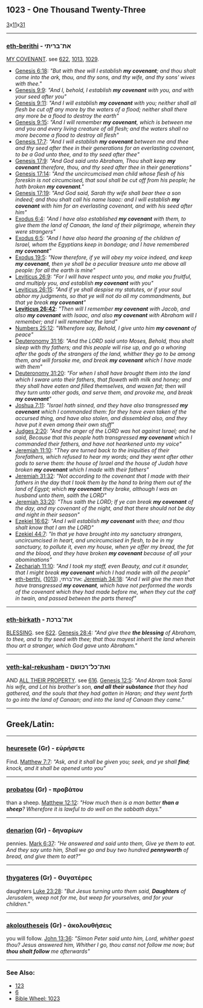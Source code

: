 ## 1023 - One Thousand Twenty-Three
[3](3)x[11](11)x[31](31)

---

### [eth-berithi](/keys/ATh-BRIThI) - את־בריתי
[MY COVENANT](/keys/BRIThI). see [622](622), [1013](1013), [1029](1029).

- [Genesis 6:18](https://biblehub.com/genesis/6-18.htm): *"But with thee will I establish **my covenant**; and thou shalt come into the ark, thou, and thy sons, and thy wife, and thy sons' wives with thee."*
- [Genesis 9:9](https://biblehub.com/genesis/9-9.htm): *"And I, behold, I establish **my covenant** with you, and with your seed after you"*
- [Genesis 9:11](https://biblehub.com/genesis/9-11.htm): *"And I will establish **my covenant** with you; neither shall all flesh be cut off any more by the waters of a flood; neither shall there any more be a flood to destroy the earth"*
- [Genesis 9:15](https://biblehub.com/genesis/9-15.htm): *"And I will remember **my covenant**, which is between me and you and every living creature of all flesh; and the waters shall no more become a flood to destroy all flesh"*
- [Genesis 17:7](https://biblehub.com/genesis/17-7.htm): *"And I will establish **my covenant** between me and thee and thy seed after thee in their generations for an everlasting covenant, to be a God unto thee, and to thy seed after thee"*
- [Genesis 17:9](https://biblehub.com/genesis/17-9.htm): *"And God said unto Abraham, Thou shalt keep **my covenant** therefore, thou, and thy seed after thee in their generations"*
- [Genesis 17:14](https://biblehub.com/genesis/17-14.htm): *"And the uncircumcised man child whose flesh of his foreskin is not circumcised, that soul shall be cut off from his people; he hath broken **my covenant**."*
- [Genesis 17:19](https://biblehub.com/genesis/17-19.htm): *"And God said, Sarah thy wife shall bear thee a son indeed; and thou shalt call his name Isaac: and I will establish **my covenant** with him for an everlasting covenant, and with his seed after him"*
- [Exodus 6:4](https://biblehub.com/exodus/6-4.htm): *"And I have also established **my covenant** with them, to give them the land of Canaan, the land of their pilgrimage, wherein they were strangers"*
- [Exodus 6:5](https://biblehub.com/exodus/6-5.htm): *"And I have also heard the groaning of the children of Israel, whom the Egyptians keep in bondage; and I have remembered **my covenant**"*
- [Exodus 19:5](https://biblehub.com/exodus/19-5.htm): *"Now therefore, if ye will obey my voice indeed, and keep **my covenant**, then ye shall be a peculiar treasure unto me above all people: for all the earth is mine"*
- [Leviticus 26:9](https://biblehub.com/leviticus/26-9.htm): *"For I will have respect unto you, and make you fruitful, and multiply you, and establish **my covenant** with you"*
- [Leviticus 26:15](https://biblehub.com/leviticus/26-15.htm): *"And if ye shall despise my statutes, or if your soul abhor my judgments, so that ye will not do all my commandments, but that ye break **my covenant**"*
- **[Leviticus 26:42](https://biblehub.com/leviticus/26-42.htm)**: *"Then will I remember **my covenant** with Jacob, and also **my covenant** with Isaac, and also **my covenant** with Abraham will I remember; and I will remember the land"*
- [Numbers 25:12](https://biblehub.com/numbers/25-12.htm): *"Wherefore say, Behold, I give unto him **my covenant** of peace"*
- [Deuteronomy 31:16](https://biblehub.com/deuteronomy/31-16.htm): *"And the LORD said unto Moses, Behold, thou shalt sleep with thy fathers; and this people will rise up, and go a whoring after the gods of the strangers of the land, whither they go to be among them, and will forsake me, and break **my covenant** which I have made with them"*
- [Deuteronomy 31:20](https://biblehub.com/deuteronomy/31-20.htm): *"For when I shall have brought them into the land which I sware unto their fathers, that floweth with milk and honey; and they shall have eaten and filled themselves, and waxen fat; then will they turn unto other gods, and serve them, and provoke me, and break **my covenant**"*
- [Joshua 7:11](https://biblehub.com/joshua/7-11.htm): *"Israel hath sinned, and they have also transgressed **my covenant** which I commanded them: for they have even taken of the accursed thing, and have also stolen, and dissembled also, and they have put it even among their own stuff"*
- [Judges 2:20](https://biblehub.com/judges/2-20.htm): *"And the anger of the LORD was hot against Israel; and he said, Because that this people hath transgressed **my covenant** which I commanded their fathers, and have not hearkened unto my voice"*
- [Jeremiah 11:10](https://biblehub.com/jeremiah/11-10.htm): *"They are turned back to the iniquities of their forefathers, which refused to hear my words; and they went after other gods to serve them: the house of Israel and the house of Judah have broken **my covenant** which I made with their fathers"*
- [Jeremiah 31:32](https://biblehub.com/jeremiah/31-32.htm): *"Not according to the covenant that I made with their fathers in the day that I took them by the hand to bring them out of the land of Egypt; which **my covenant** they brake, although I was an husband unto them, saith the LORD"*
- [Jeremiah 33:20](https://biblehub.com/jeremiah/33-20.htm): *"Thus saith the LORD; If ye can break **my covenant** of the day, and my covenant of the night, and that there should not be day and night in their season"*
- [Ezekiel 16:62](https://biblehub.com/ezekiel/16-62.htm): *"And I will establish **my covenant** with thee; and thou shalt know that I am the LORD"*
- [Ezekiel 44:7](https://biblehub.com/ezekiel/44-7.htm): *"In that ye have brought into my sanctuary strangers, uncircumcised in heart, and uncircumcised in flesh, to be in my sanctuary, to pollute it, even my house, when ye offer my bread, the fat and the blood, and they have broken **my covenant** because of all your abominations"*
- [Zechariah 11:10](https://biblehub.com/zechariah/11-10.htm): *"And I took my staff, even Beauty, and cut it asunder, that I might break **my covenant** which I had made with all the people"*
- [eth-berthi](/keys/ATh-BRThI), את־ברתי, ([1013](1013)): [Jeremiah 34:18](https://biblehub.com/jeremiah/34-18.htm): *"And I will give the men that have transgressed **my covenant**, which have not performed the words of the covenant which they had made before me, when they cut the calf in twain, and passed between the parts thereof"*

---

### [eth-birkath](/keys/ATh-BRKTh) - את־ברכת
[BLESSING](/keys/BRKTh). see [622](622). [Genesis 28:4](https://biblehub.com/genesis/28-4.htm): *"And give thee **the blessing** of Abraham, to thee, and to thy seed with thee; that thou mayest inherit the land wherein thou art a stranger, which God gave unto Abraham."*

---

### [veth-kal-rekusham](/keys/VATh-KL-RKVShM) - ואת־כל־רכושם
AND [ALL THEIR PROPERTY](/keys/KL-RKVShM). see [616](616). [Genesis 12:5](https://biblehub.com/genesis/12-5.htm): *"And Abram took Sarai his wife, and Lot his brother's son, **and all their substance** that they had gathered, and the souls that they had gotten in Haran; and they went forth to go into the land of Canaan; and into the land of Canaan they came."*

---

## Greek/Latin:

---

### [heuresete](/greek?word=eurhsete) (Gr) - εὑρήσετε
Find. [Matthew 7:7](https://biblehub.com/matthew/7-7.htm): *"Ask, and it shall be given you; seek, and ye shall **find**; knock, and it shall be opened unto you"*

---

### [probatou](/greek?word=probatou) (Gr) - προβάτου
than a sheep. [Matthew 12:12](https://biblehub.com/matthew/12-12.htm): *"How much then is a man better **than a sheep**? Wherefore it is lawful to do well on the sabbath days."*

---

### [denarion](/greek?word=dhnariOn) (Gr) - δηναρίων
pennies. [Mark 6:37](https://biblehub.com/mark/6-37.htm): *"He answered and said unto them, Give ye them to eat. And they say unto him, Shall we go and buy two hundred **pennyworth** of bread, and give them to eat?"*

---

### [thygateres](/greek?word=thugateres) (Gr) - Θυγατέρες
daughters [Luke 23:28](https://biblehub.com/luke/23-28.htm): *"But Jesus turning unto them said, **Daughters** of Jerusalem, weep not for me, but weep for yourselves, and for your children."*

---

### [akoloutheseis](/greek?word=akolouthhseis) (Gr) - ἀκολουθήσεις
you will follow. [John 13:36](https://biblehub.com/john/13-36.htm): *"Simon Peter said unto him, Lord, whither goest thou? Jesus answered him, Whither I go, thou canst not follow me now; but **thou shalt follow** me afterwards"*

---

### See Also:

- [123](123)
- [6](6)
- [Bible Wheel: 1023](https://www.biblewheel.com//GR/GR_Database.php?SearchBy_Gematria=1023)
